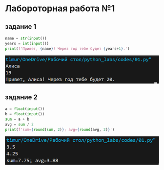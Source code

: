 # Лабороторная работа №1

## задание 1
```python
name = str(input())
years = int(input())
print(f'Привет, {name}! Через год тебе будет {years+1}.')
```
![что](./images/lab01/01.png)
## задание 2
```python 
a = float(input())
b = float(input())
sum = a + b
avg = sum / 2
print(f'sum={round(sum, 2)}; avg={round(avg, 2)}')
```
![что](./images/lab01/02ex.png)
